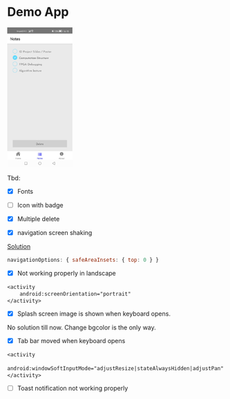 # Demo App


<img src="https://raw.githubusercontent.com/ziniuguo/Notebook/main/Screenshot_20220405_161521_com.ziniusproject.jpg" width=30% height=30%>


Tbd:
- [x] Fonts
- [ ] Icon with badge
- [x] Multiple delete


- [x] navigation screen shaking

[Solution](https://www.reddit.com/r/reactnative/comments/euwno3/createbottomtabnavigator_header_flickering_issue/)
```javascript
navigationOptions: { safeAreaInsets: { top: 0 } }
```
- [x] Not working properly in landscape
```
<activity
    android:screenOrientation="portrait"
</activity>
```
- [x] Splash screen image is shown when keyboard opens.

No solution till now. Change bgcolor is the only way.
- [x] Tab bar moved when keyboard opens
```
<activity
    android:windowSoftInputMode="adjustResize|stateAlwaysHidden|adjustPan"
</activity>
```
- [ ] Toast notification not working properly

